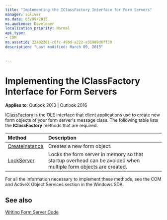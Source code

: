 ```yaml
---
title: "Implementing the IClassFactory Interface for Form Servers"
manager: soliver
ms.date: 03/09/2015
ms.audience: Developer
localization_priority: Normal
api_type:
- COM
ms.assetid: 22402261-c0fc-49bd-a222-e31989d6ff30
description: "Last modified: March 09, 2015"
 
 
---
```


# Implementing the IClassFactory Interface for Form Servers

  
  
**Applies to**: Outlook 2013 | Outlook 2016 
  
[IClassFactory](https://msdn.microsoft.com/library/ms694364%28VS.85%29.aspx) is the OLE interface that client applications use to create new form objects of your form server's message class. The following table lists the **IClassFactory** methods that are required. 
  
|**Method**|**Description**|
|:-----|:-----|
|[CreateInstance](https://msdn.microsoft.com/library/ms682215%28v=VS.85%29.aspx) <br/> |Creates a new form object.  <br/> |
|[LockServer](https://msdn.microsoft.com/library/ms682332%28v=VS.85%29.aspx) <br/> |Locks the form server in memory so that startup overhead can be avoided when multiple form objects are created.  <br/> |
   
For all the information necessary to implement these methods, see the COM and ActiveX Object Services section in the Windows SDK.
  
## See also



[Writing Form Server Code](writing-form-server-code.md)

